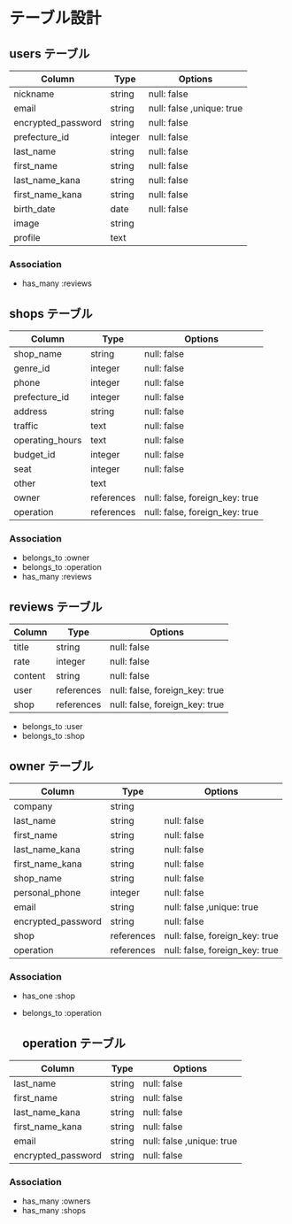# テーブル設計

 ## users テーブル

 | Column              | Type    | Options                  |
 | ------------------- | ------- | ------------------------ |
 | nickname            | string  | null: false              |
 | email               | string  | null: false ,unique: true|
 | encrypted_password  | string  | null: false              |
 | prefecture_id       | integer | null: false              |
 | last_name           | string  | null: false              |
 | first_name          | string  | null: false              |
 | last_name_kana      | string  | null: false              |
 | first_name_kana     | string  | null: false              |
 | birth_date          | date    | null: false              |
 | image               | string  |                          |
 | profile             | text    |                          |
 
 ### Association
- has_many :reviews

 ## shops テーブル

 | Column             | Type       | Options                        |
 | ------------------ | ---------- | ------------------------------ |
 | shop_name          | string     | null: false                    |
 | genre_id           | integer    | null: false                    |
 | phone              | integer    | null: false                    |
 | prefecture_id      | integer    | null: false                    |
 | address            | string     | null: false                    |
 | traffic            | text       | null: false                    |
 | operating_hours    | text       | null: false                    |
 | budget_id          | integer    | null: false                    |
 | seat               | integer    | null: false                    |
 | other              | text       |                                |
 | owner              | references | null: false, foreign_key: true |
 | operation          | references | null: false, foreign_key: true |

  ### Association
- belongs_to :owner
- belongs_to :operation
- has_many :reviews


 ## reviews テーブル

 | Column            | Type       | Options                        |
 | ----------------- | ---------- | ------------------------------ |
 | title             | string     | null: false                    |
 | rate              | integer    | null: false                    |
 | content           | string     | null: false                    |
 | user              | references | null: false, foreign_key: true |
 | shop              | references | null: false, foreign_key: true |

 - belongs_to :user
 - belongs_to :shop

  ## owner テーブル

 | Column              | Type       | Options                        |
 | ------------------- | ---------- | ------------------------------ |
 | company             | string     |                                |
 | last_name           | string     | null: false                    |
 | first_name          | string     | null: false                    |
 | last_name_kana      | string     | null: false                    |
 | first_name_kana     | string     | null: false                    |
 | shop_name           | string     | null: false                    |
 | personal_phone      | integer    | null: false                   |
 | email               | string     | null: false ,unique: true      |
 | encrypted_password  | string     | null: false                    |
 | shop                | references | null: false, foreign_key: true |
 | operation           | references | null: false, foreign_key: true |

   ### Association
- has_one :shop
- belongs_to :operation

  ## operation テーブル

 | Column              | Type       | Options                        |
 | ------------------- | ---------- | ------------------------------ |
 | last_name           | string     | null: false                    |
 | first_name          | string     | null: false                    |
 | last_name_kana      | string     | null: false                    |
 | first_name_kana     | string     | null: false                    |
 | email               | string     | null: false ,unique: true      |
 | encrypted_password  | string     | null: false                    |

   ### Association
- has_many :owners
- has_many :shops